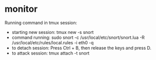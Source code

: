 # monitor

Running command in tmux session:
- starting new session: tmux new -s snort
- command running: sudo snort -c /usr/local/etc/snort/snort.lua -R /usr/local/etc/rules/local.rules -i eth0 -q
- to detach session: Press Ctrl + B, then release the keys and press D.
- to attack session: tmux attach -t snort